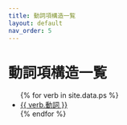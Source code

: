 ```yaml
---
title: 動詞項構造一覧
layout: default
nav_order: 5
---
```

# 動詞項構造一覧

<ul>
  {% for verb in site.data.ps %}
    <li><a href="{{ verb.動詞 | prepend: '/' | append: '.html' }}">{{ verb.動詞 }}</a></li>
  {% endfor %}
</ul>
